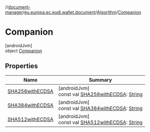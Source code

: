 //[document-manager](../../../../index.md)/[eu.europa.ec.eudi.wallet.document](../../index.md)/[Algorithm](../index.md)/[Companion](index.md)

# Companion

[androidJvm]\
object [Companion](index.md)

## Properties

| Name                                          | Summary                                                                                                                                                   |
|-----------------------------------------------|-----------------------------------------------------------------------------------------------------------------------------------------------------------|
| [SHA256withECDSA](-s-h-a256with-e-c-d-s-a.md) | [androidJvm]<br>const val [SHA256withECDSA](-s-h-a256with-e-c-d-s-a.md): [String](https://kotlinlang.org/api/latest/jvm/stdlib/kotlin/-string/index.html) |
| [SHA384withECDSA](-s-h-a384with-e-c-d-s-a.md) | [androidJvm]<br>const val [SHA384withECDSA](-s-h-a384with-e-c-d-s-a.md): [String](https://kotlinlang.org/api/latest/jvm/stdlib/kotlin/-string/index.html) |
| [SHA512withECDSA](-s-h-a512with-e-c-d-s-a.md) | [androidJvm]<br>const val [SHA512withECDSA](-s-h-a512with-e-c-d-s-a.md): [String](https://kotlinlang.org/api/latest/jvm/stdlib/kotlin/-string/index.html) |

